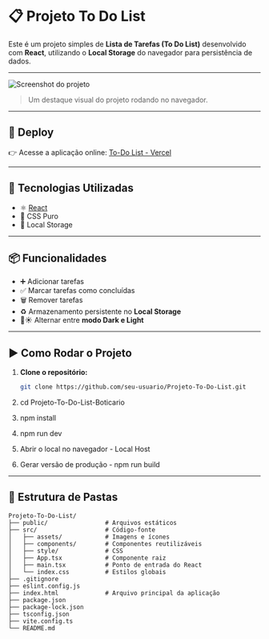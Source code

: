 ﻿# 📋 Projeto To Do List  

Este é um projeto simples de **Lista de Tarefas (To Do List)** desenvolvido com **React**, utilizando o **Local Storage** do navegador para persistência de dados.  

---

![Screenshot do projeto](public/screenshot.png) 
> Um destaque visual do projeto rodando no navegador.

---

## 🚀 Deploy  

👉 Acesse a aplicação online: [To-Do List - Vercel](https://projeto-to-do-list-pi.vercel.app/)

---

## 🚀 Tecnologias Utilizadas  
- ⚛️ [React](https://reactjs.org/)  
- 🎨 CSS Puro  
- 💾 Local Storage  

---

## 📦 Funcionalidades  
- ➕ Adicionar tarefas  
- ✅ Marcar tarefas como concluídas  
- 🗑️ Remover tarefas  
- ♻️ Armazenamento persistente no **Local Storage**  
- 🌙☀️ Alternar entre **modo Dark e Light**  

---

## ▶️ Como Rodar o Projeto

1. **Clone o repositório:**
   ```bash
   git clone https://github.com/seu-usuario/Projeto-To-Do-List.git

2. cd Projeto-To-Do-List-Boticario

3. npm install

4. npm run dev

5. Abrir o local no navegador - 
Local Host

6. Gerar versão de produção - 
npm run build

---

## 📂 Estrutura de Pastas  

```plaintext
Projeto-To-Do-List/
├── public/                # Arquivos estáticos
├── src/                   # Código-fonte
│   ├── assets/            # Imagens e ícones
│   ├── components/        # Componentes reutilizáveis
│   ├── style/             # CSS
│   ├── App.tsx            # Componente raiz
│   ├── main.tsx           # Ponto de entrada do React
│   └── index.css          # Estilos globais
├── .gitignore
├── eslint.config.js
├── index.html             # Arquivo principal da aplicação
├── package.json
├── package-lock.json
├── tsconfig.json
├── vite.config.ts
└── README.md